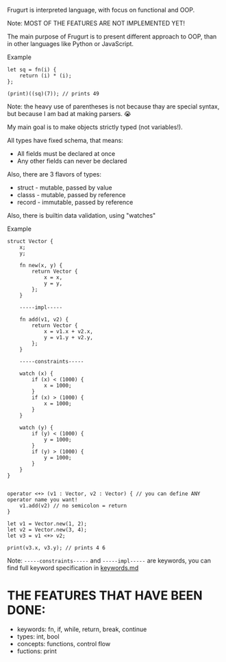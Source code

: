 Frugurt is interpreted language, with focus on functional and OOP.

Note: MOST OF THE FEATURES ARE NOT IMPLEMENTED YET!

The main purpose of Frugurt is to present different approach to OOP, than in other languages like Python or JavaScript.

Example
```
let sq = fn(i) {
    return (i) * (i);
};

(print)((sq)(7)); // prints 49

```
Note: the heavy use of parentheses is not because thay are special syntax, but because I am bad at making parsers. :sob:


My main goal is to make objects strictly typed (not variables!).

All types have fixed schema, that means:
- All fields must be declared at once
- Any other fields can never be declared

Also, there are 3 flavors of types:
- struct - mutable, passed by value
- classs - mutable, passed by reference
- record - immutable, passed by reference

Also, there is builtin data validation, using "watches"

Example 
```
struct Vector {
    x;
    y;

    fn new(x, y) {
        return Vector {
            x = x,
            y = y,
        };
    }

    -----impl-----

    fn add(v1, v2) {
        return Vector {
            x = v1.x + v2.x,
            y = v1.y + v2.y,
        };
    }

    -----constraints-----

    watch (x) {
        if (x) < (1000) {
            x = 1000;
        }
        if (x) > (1000) {
            x = 1000;
        }
    }

    watch (y) {
        if (y) < (1000) {
            y = 1000;
        }
        if (y) > (1000) {
            y = 1000;
        }
    }
}


operator <+> (v1 : Vector, v2 : Vector) { // you can define ANY operator name you want!
    v1.add(v2) // no semicolon = return
}

let v1 = Vector.new(1, 2);
let v2 = Vector.new(3, 4);
let v3 = v1 <+> v2;

print(v3.x, v3.y); // prints 4 6

```
Note: `-----constraints-----` and `-----impl-----` are keywords, you can find full keyword specification in [keywords.md](docs/keywords.md)


# THE FEATURES THAT HAVE BEEN DONE:
- keywords: fn, if, while, return, break, continue
- types: int, bool
- concepts: functions, control flow
- fuctions: print